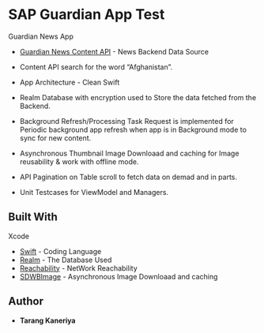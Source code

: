 # SAP Guardian App Test

Guardian News App 


* [Guardian News Content API](https://open-platform.theguardian.com/explore/) - News Backend Data Source

* Content API search for the word “Afghanistan”.

* App Architecture - Clean Swift 

* Realm Database with encryption used to Store the data fetched from the Backend.

* Background Refresh/Processing Task Request is implemented for Periodic background app refresh when app is in Background mode to sync for new content.

* Asynchronous Thumbnail Image Downloaad and caching for Image reusability & work with offline mode.

* API Pagination on Table scroll to fetch data on demad and in parts.

* Unit Testcases for ViewModel and Managers.


## Built With
Xcode
* [Swift](https://swift.org/documentation/) - Coding Language
* [Realm](https://docs.mongodb.com/realm-legacy/docs/swift/latest/) - The Database Used
* [Reachability](https://swiftpackageindex.com/ashleymills/Reachability.swift) - NetWork Reachability
* [SDWBImage](https://swiftpackageindex.com/SDWebImage/SDWebImage) - Asynchronous Image Downloaad and caching


## Author

* **Tarang Kaneriya** 
